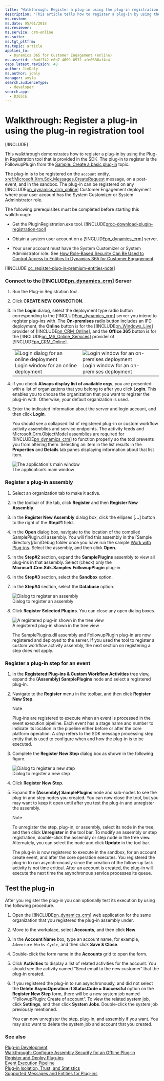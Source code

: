 ```yaml
---
title: "Walkthrough: Register a plug-in using the plug-in registration tool (Developer Guide for Dynamics 365 for Customer Engagement)| MicrosoftDocs"
description: "This article tells how to register a plug-in by using the Plug-in Registration tool that is provided in the SDK."
ms.custom: 
ms.date: 05/01/2018
ms.reviewer: 
ms.service: crm-online
ms.suite: 
ms.tgt_pltfrm: 
ms.topic: article
applies_to: 
  - Dynamics 365 for Customer Engagement (online)
ms.assetid: c0adf742-e0b7-4699-8972-afe0638af4e4
caps.latest.revision: 48
author: JimDaly
ms.author: jdaly
manager: amyla
search.audienceType: 
  - developer
search.app: 
  - D365CE
---
```

# Walkthrough: Register a plug-in using the plug-in registration tool

[!INCLUDE[](../includes/cc_applies_to_update_9_0_0.md)]

This walkthrough demonstrates how to register a plug-in by using the Plug-in Registration tool that is provided in the SDK. The plug-in to register is the FollowupPlugin from the [Sample: Create a basic plug-in](/powerapps/developer/common-data-service/org-service/samples/basic-followup-plugin) topic.  

 The plug-in is to be registered on the `account` entity, <xref:Microsoft.Xrm.Sdk.Messages.CreateRequest> message, on a post-event, and in the sandbox. The plug-in can be registered on any [!INCLUDE[pn_dynamics_crm_online](../includes/pn-dynamics-crm-online.md)] Customer Engagement deployment where your user account has the System Customizer or System Administrator role.  

 The following prerequisites must be completed before starting this walkthrough:  

- Get the PluginRegistration.exe tool. [!INCLUDE[proc-download-plugin-registration-tool](../includes/proc-download-plugin-registration-tool.md)] 

- Obtain a system user account on a [!INCLUDE[pn_dynamics_crm](../includes/pn-dynamics-crm.md)] server.  

- Your user account must have the System Customizer or System Administrator role. See [How Role-Based Security Can Be Used to Control Access to Entities In Dynamics 365 for Customer Engagement](security-dev/how-role-based-security-control-access-entities.md).  

[!INCLUDE [cc_register-plug-in-premium-entities-note](../includes/cc_register-plug-in-premium-entities-note.md)]

### Connect to the [!INCLUDE[pn_dynamics_crm](../includes/pn-dynamics-crm.md)] Server  

1. Run the Plug-in Registration tool.  

2. Click **CREATE NEW CONNECTION**.  

3. In the **Login** dialog, select the deployment type radio button corresponding to the [!INCLUDE[pn_dynamics_crm](../includes/pn-dynamics-crm.md)] server you intend to register plug-ins with. The **On-premises** radio button includes an IFD deployment, the **Online** button is for the [!INCLUDE[pn_Windows_Live](../includes/pn-windows-live.md)] provider of [!INCLUDE[pn_CRM_Online](../includes/pn-crm-online.md)], and the **Office 365** button is for the [!INCLUDE[pn_MS_Online_Services](../includes/pn-ms-online-services.md)] provider of [!INCLUDE[pn_CRM_Online](../includes/pn-crm-online.md)].  


   |                                                                                                                                                                |                                                                                                                                                                                   |
   |----------------------------------------------------------------------------------------------------------------------------------------------------------------|-----------------------------------------------------------------------------------------------------------------------------------------------------------------------------------|
   | ![Login dialog for an online deployment](media/crm-v6s-pr-login-online.PNG "Login dialog for an online deployment")<br />Login window for an online deployment | ![Login window for an on&#45;premises deployment](media/crm-v6s-pr-login-onprem.png "Login window for an on-premises deployment")<br />Login window for an on-premises deployment |


4. If you check **Always display list of available orgs**, you are presented with a list of organizations that you belong to after you click **Login**. This enables you to choose the organization that you want to register the plug-in with. Otherwise, your default organization is used.  

5. Enter the indicated information about the server and login account, and then click **Login**.  

   You should see a collapsed list of registered plug-in or custom workflow activity assemblies and service endpoints. The activity feeds and Microsoft.Crm.ObjectModel assemblies are required for [!INCLUDE[pn_dynamics_crm](../includes/pn-dynamics-crm.md)] to function properly so the tool prevents you from altering them. Selecting an item in the list results in the **Properties** and **Details** tab panes displaying information about that list item.  

   ![The application's main window](media/crm-v6s-pr-main-window.PNG "The application's main window")  
   The application’s main window  

### Register a plug-in assembly  

1. Select an organization tab to make it active.  

2. In the toolbar of the tab, click **Register** and then **Register New Assembly**.  

3. In the **Register New Assembly** dialog box, click the ellipses [**…**] button to the right of the **Step#1** field.  

4. In the **Open** dialog box, navigate to the location of the compiled SamplePlugin.dll assembly. You will find this assembly in the [Sample directory]/bin/Debug folder once you have run the sample [Work with Plug-ins](https://code.msdn.microsoft.com/Sample-Create-a-basic-plug-64d86ade). Select the assembly, and then click **Open**.  

5. In the **Step#2** section, expand the **SamplePlugins** assembly to view all plug-ins in that assembly. Select (check) only the **Microsoft.Crm.Sdk.Samples.FollowupPlugin** plug-in.  

6. In the **Step#3** section, select the **Sandbox** option.  

7. In the **Step#4** section, select the **Database** option.  

   ![Dialog to register an assembly](media/crm-v6s-pr-assembly-registration.png "Dialog to register an assembly")  
   Dialog to register an assembly  

8. Click **Register Selected Plugins**. You can close any open dialog boxes.  

   ![A registered plug&#45;in shown in the tree view](media/crm-v6s-pr-registered-plugin.PNG "A registered plug-in shown in the tree view")  
   A registered plug-in shown in the tree view  

   The SamplePlugins.dll assembly and FollowupPlugin plug-in are now registered and deployed to the server. If you used the tool to register a custom workflow activity assembly, the next section on registering a step does not apply.  

### Register a plug-in step for an event  

1. In the **Registered Plug-ins & Custom Workflow Activities** tree view, expand the **(Assembly) SamplePlugins** node and select a registered plug-in.  

2. Navigate to the **Register** menu in the toolbar, and then click **Register New Step**.  

   > [!NOTE]
   >  Plug-ins are registered to execute when an event is processed in the event execution pipeline. Each event has a stage name and number to indicate its location in the pipeline either before or after the core platform operation. A *step* refers to the SDK message processing step entity that is used to configure when and how the plug-in is to be executed.  

3. Complete the **Register New Step** dialog box as shown in the following figure.  

   ![Dialog to register a new step](media/crm-v6s-pr-register-step.png "Dialog to register a new step")  
   Dialog to register a new step  

4. Click **Register New Step**.  

5. Expand the **(Assembly) SamplePlugins** node and sub-nodes to see the plug-in and step nodes you created. You can now close the tool, but you may want to keep it open until after you test the plug-in and unregister the assembly.  

   > [!NOTE]
   >  To unregister the step, plug-in, or assembly, select its node in the tree, and then click **Unregister** in the tool bar.  To modify an assembly or step registration, double-click the assembly or step node in the tree view. Alternately, you can select the node and click **Update** in the tool bar.  

   The plug-in is now registered to execute in the sandbox, for an account create event, and after the core operation executes. You registered the plug-in to run asynchronously since the creation of the follow-up task activity is not time critical. After an account is created, the plug-in will execute the next time the asynchronous service processes its queue.  

## Test the plug-in  
 After you register the plug-in you can optionally test its execution by using the following procedure.  

1. Open the [!INCLUDE[pn_dynamics_crm](../includes/pn-dynamics-crm.md)] web application for the same organization that you registered the plug-in assembly under.  

2. Move to the workplace, select **Accounts**, and then click **New**.  

3. In the **Account Name** box, type an account name, for example, `Adventure Works Cycle`, and then click **Save & Close**.  

4. Double-click the form name in the **Accounts** grid to open the form.  

5. Click **Activities** to display a list of related activities for the account. You should see the activity named “Send email to the new customer“ that the plug-in created.  

6. If you registered the plug-in to run asynchronously, and did not select the **Delete AsyncOperation if StatusCode = Successful** option on the **Register New Step** form, there will be a new system job named “FollowupPlugin: Create of account”. To view the related system job, click **Settings**, and then click **System Jobs**. Double-click the system job previously mentioned.  

   You can now unregister the step, plug-in, and assembly if you want. You may also want to delete the system job and account that you created.  

### See also  
 [Plug-in Development](plugin-development.md)   
 [Walkthrough: Configure Assembly Security for an Offline Plug-in](walkthrough-configure-assembly-security-offline-plugin.md)   
 [Register and Deploy Plug-ins](register-deploy-plugins.md)   
 [Event Execution Pipeline](event-execution-pipeline.md)   
 [Plug-in Isolation, Trust, and Statistics](plugin-isolation-trusts-statistics.md)   
 [Supported Messages and Entities for Plug-ins](supported-messages-entities-plugin.md)
